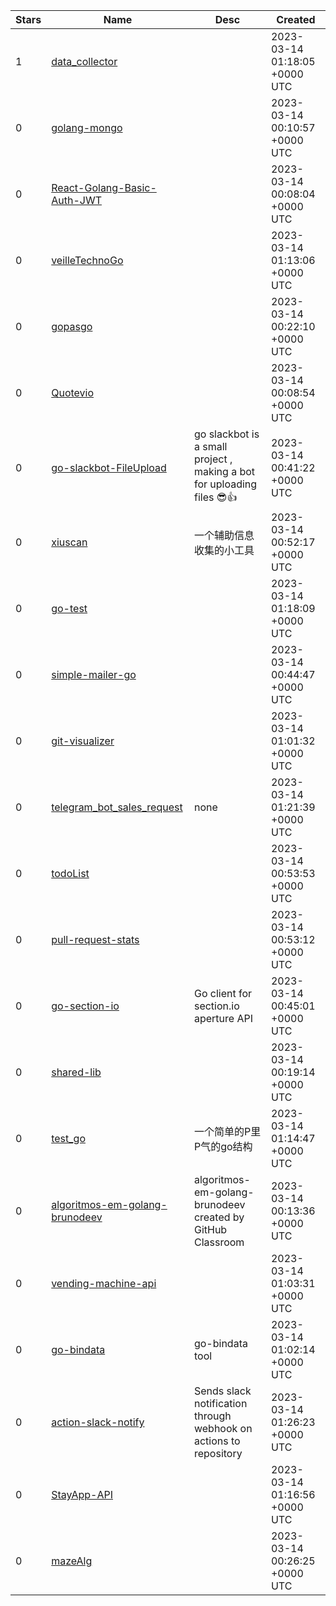 | Stars | Name | Desc | Created | 
| ----- | ------- | ------------- | ------------- |
| 1 | [data_collector](https://github.com/acheong08/data_collector) |  | 2023-03-14 01:18:05 +0000 UTC |
| 0 | [golang-mongo](https://github.com/kcanamar/golang-mongo) |  | 2023-03-14 00:10:57 +0000 UTC |
| 0 | [React-Golang-Basic-Auth-JWT](https://github.com/Huey-Emma/React-Golang-Basic-Auth-JWT) |  | 2023-03-14 00:08:04 +0000 UTC |
| 0 | [veilleTechnoGo](https://github.com/sidramon/veilleTechnoGo) |  | 2023-03-14 01:13:06 +0000 UTC |
| 0 | [gopasgo](https://github.com/davblack/gopasgo) |  | 2023-03-14 00:22:10 +0000 UTC |
| 0 | [Quotevio](https://github.com/djordje200179/Quotevio) |  | 2023-03-14 00:08:54 +0000 UTC |
| 0 | [go-slackbot-FileUpload](https://github.com/fachryotosaka/go-slackbot-FileUpload) | go slackbot is a small project , making a bot for uploading files 😎👍 | 2023-03-14 00:41:22 +0000 UTC |
| 0 | [xiuscan](https://github.com/dixiu-aqq/xiuscan) | 一个辅助信息收集的小工具 | 2023-03-14 00:52:17 +0000 UTC |
| 0 | [go-test](https://github.com/liubin18911671739/go-test) |  | 2023-03-14 01:18:09 +0000 UTC |
| 0 | [simple-mailer-go](https://github.com/eduardo-js/simple-mailer-go) |  | 2023-03-14 00:44:47 +0000 UTC |
| 0 | [git-visualizer](https://github.com/dany-cb/git-visualizer) |  | 2023-03-14 01:01:32 +0000 UTC |
| 0 | [telegram_bot_sales_request](https://github.com/MigAru/telegram_bot_sales_request) | none | 2023-03-14 01:21:39 +0000 UTC |
| 0 | [todoList](https://github.com/IEduskI/todoList) |  | 2023-03-14 00:53:53 +0000 UTC |
| 0 | [pull-request-stats](https://github.com/vantaboard/pull-request-stats) |  | 2023-03-14 00:53:12 +0000 UTC |
| 0 | [go-section-io](https://github.com/dpc-sdp/go-section-io) | Go client for section.io aperture API | 2023-03-14 00:45:01 +0000 UTC |
| 0 | [shared-lib](https://github.com/upperz-llc/shared-lib) |  | 2023-03-14 00:19:14 +0000 UTC |
| 0 | [test_go](https://github.com/panda1079/test_go) | 一个简单的P里P气的go结构 | 2023-03-14 01:14:47 +0000 UTC |
| 0 | [algoritmos-em-golang-brunodeev](https://github.com/Logica-de-Programacao-2023-01/algoritmos-em-golang-brunodeev) | algoritmos-em-golang-brunodeev created by GitHub Classroom | 2023-03-14 00:13:36 +0000 UTC |
| 0 | [vending-machine-api](https://github.com/jroderic-07/vending-machine-api) |  | 2023-03-14 01:03:31 +0000 UTC |
| 0 | [go-bindata](https://github.com/codeallergy/go-bindata) | go-bindata tool | 2023-03-14 01:02:14 +0000 UTC |
| 0 | [action-slack-notify](https://github.com/jjnyn/action-slack-notify) | Sends slack notification through webhook on actions to repository | 2023-03-14 01:26:23 +0000 UTC |
| 0 | [StayApp-API](https://github.com/Grou-Project-5/StayApp-API) |  | 2023-03-14 01:16:56 +0000 UTC |
| 0 | [mazeAlg](https://github.com/leandro-barcelos/mazeAlg) |  | 2023-03-14 00:26:25 +0000 UTC |

